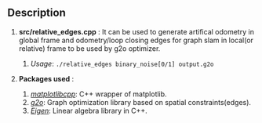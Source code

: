 ## Description ##

1. **src/relative_edges.cpp** : It can be used to generate artifical odometry in global frame and odometry/loop closing edges for graph slam in local(or relative) frame to be used by g2o optimizer. 
	1. *Usage*: `./relative_edges binary_noise[0/1] output.g2o`

2. **Packages used** : 
	1. *[matplotlibcpp](https://github.com/lava/matplotlib-cpp)*: C++ wrapper of matplotlib.
	2. *[g2o](https://github.com/RainerKuemmerle/g2o)*: Graph optimization library based on spatial constraints(edges).
	3. *[Eigen](https://eigen.tuxfamily.org/dox/GettingStarted.html)*: Linear algebra library in C++.